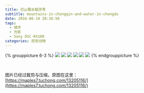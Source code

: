 ```yaml
---
title: 巴山蜀水毓灵秀
subtitle: mountains-in-chongqin-and-water-in-chengdu
date: 2016-06-10 20:34:58
tags:
  - 城市
  - 光影
  - Sony DSC-RX100
categories: 视觉动物
---
```


{% grouppicture 6-3 %}
![](https://i.loli.net/2018/08/06/5b672af6a96f4.gif)
![](https://i.loli.net/2018/08/06/5b672af68b036.gif)
![](https://i.loli.net/2018/08/06/5b672af6a29bb.gif)
![](https://i.loli.net/2018/08/06/5b672af6a482e.gif)
![](https://i.loli.net/2018/08/06/5b672af6a5fdb.gif)
![](https://i.loli.net/2018/08/06/5b672af6b7aa7.gif)
{% endgrouppicture %}

<!-- more -->

<br />

图片已经过裁剪与压缩，原图在这里：[https://maples7.tuchong.com/13205116/](https://maples7.tuchong.com/13205116/)
